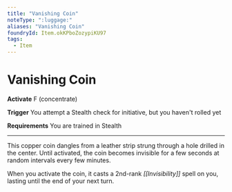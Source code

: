 ```yaml
---
title: "Vanishing Coin"
noteType: ":luggage:"
aliases: "Vanishing Coin"
foundryId: Item.okKPboZozypiKU97
tags:
  - Item
---
```


# Vanishing Coin

**Activate** F (concentrate)

**Trigger** You attempt a Stealth check for initiative, but you haven't rolled yet

**Requirements** You are trained in Stealth

* * *

This copper coin dangles from a leather strip strung through a hole drilled in the center. Until activated, the coin becomes invisible for a few seconds at random intervals every few minutes.

When you activate the coin, it casts a 2nd-rank _[[Invisibility]]_ spell on you, lasting until the end of your next turn.
